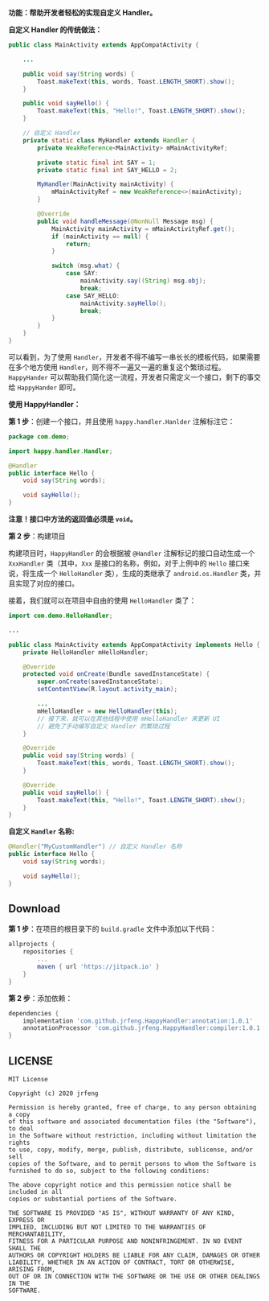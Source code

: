**功能：帮助开发者轻松的实现自定义 Handler。**

**自定义 Handler 的传统做法：**

```java
public class MainActivity extends AppCompatActivity {

    ...

    public void say(String words) {
        Toast.makeText(this, words, Toast.LENGTH_SHORT).show();
    }

    public void sayHello() {
        Toast.makeText(this, "Hello!", Toast.LENGTH_SHORT).show();
    }

    // 自定义 Handler
    private static class MyHandler extends Handler {
        private WeakReference<MainActivity> mMainActivityRef;

        private static final int SAY = 1;
        private static final int SAY_HELLO = 2;

        MyHandler(MainActivity mainActivity) {
            mMainActivityRef = new WeakReference<>(mainActivity);
        }

        @Override
        public void handleMessage(@NonNull Message msg) {
            MainActivity mainActivity = mMainActivityRef.get();
            if (mainActivity == null) {
                return;
            }

            switch (msg.what) {
                case SAY:
                    mainActivity.say((String) msg.obj);
                    break;
                case SAY_HELLO:
                    mainActivity.sayHello();
                    break;
            }
        }
    }
}
```

可以看到，为了使用 `Handler`，开发者不得不编写一串长长的模板代码，如果需要在多个地方使用 `Handler`，则不得不一遍又一遍的重复这个繁琐过程。`HappyHander` 可以帮助我们简化这一流程，开发者只需定义一个接口，剩下的事交给 `HappyHander` 即可。

**使用 HappyHandler：**

**第 1 步**：创建一个接口，并且使用 `happy.handler.Hanlder` 注解标注它：

```java
package com.demo;

import happy.handler.Handler;

@Handler
public interface Hello {
    void say(String words);

    void sayHello();
}
```

**注意！接口中方法的返回值必须是 `void`。**

**第 2 步**：构建项目

构建项目时，`HappyHandler` 的会根据被 `@Handler` 注解标记的接口自动生成一个 `XxxHandler` 类（其中，`Xxx` 是接口的名称，例如，对于上例中的 `Hello` 接口来说，将生成一个 `HelloHandler` 类），生成的类继承了 `android.os.Handler` 类，并且实现了对应的接口。

接着，我们就可以在项目中自由的使用 `HelloHandler` 类了：

```java
import com.demo.HelloHandler;

...

public class MainActivity extends AppCompatActivity implements Hello {
    private HelloHandler mHelloHandler;

    @Override
    protected void onCreate(Bundle savedInstanceState) {
        super.onCreate(savedInstanceState);
        setContentView(R.layout.activity_main);

        ...
        mHelloHandler = new HelloHandler(this);
        // 接下来，就可以在其他线程中使用 mHelloHandler 来更新 UI
        // 避免了手动编写自定义 Handler 的繁琐过程
    }

    @Override
    public void say(String words) {
        Toast.makeText(this, words, Toast.LENGTH_SHORT).show();
    }

    @Override
    public void sayHello() {
        Toast.makeText(this, "Hello!", Toast.LENGTH_SHORT).show();
    }
}
```

**自定义 `Handler` 名称:**

```java
@Handler("MyCustomHandler") // 自定义 Handler 名称
public interface Hello {
    void say(String words);

    void sayHello();
}
```

## Download

**第 1 步**：在项目的根目录下的 `build.gradle` 文件中添加以下代码：

```gradle
allprojects {
    repositories {
        ...
        maven { url 'https://jitpack.io' }
    }
}
```

**第 2 步**：添加依赖：

```gradle
dependencies {
    implementation 'com.github.jrfeng.HappyHandler:annotation:1.0.1'
    annotationProcessor 'com.github.jrfeng.HappyHandler:compiler:1.0.1'
}
```

## LICENSE

```
MIT License

Copyright (c) 2020 jrfeng

Permission is hereby granted, free of charge, to any person obtaining a copy
of this software and associated documentation files (the "Software"), to deal
in the Software without restriction, including without limitation the rights
to use, copy, modify, merge, publish, distribute, sublicense, and/or sell
copies of the Software, and to permit persons to whom the Software is
furnished to do so, subject to the following conditions:

The above copyright notice and this permission notice shall be included in all
copies or substantial portions of the Software.

THE SOFTWARE IS PROVIDED "AS IS", WITHOUT WARRANTY OF ANY KIND, EXPRESS OR
IMPLIED, INCLUDING BUT NOT LIMITED TO THE WARRANTIES OF MERCHANTABILITY,
FITNESS FOR A PARTICULAR PURPOSE AND NONINFRINGEMENT. IN NO EVENT SHALL THE
AUTHORS OR COPYRIGHT HOLDERS BE LIABLE FOR ANY CLAIM, DAMAGES OR OTHER
LIABILITY, WHETHER IN AN ACTION OF CONTRACT, TORT OR OTHERWISE, ARISING FROM,
OUT OF OR IN CONNECTION WITH THE SOFTWARE OR THE USE OR OTHER DEALINGS IN THE
SOFTWARE.
```